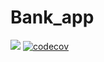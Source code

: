 # Bank_app
 ![](https://github.com/Charouzd/Bank_app/workflows/django/badge.svg)
[![codecov](https://codecov.io/gh/Charouzd/Bank_app/branch/deploy-changes/graph/badge.svg?token=2XTVSJ583M)](https://codecov.io/gh/Charouzd/Bank_app)
